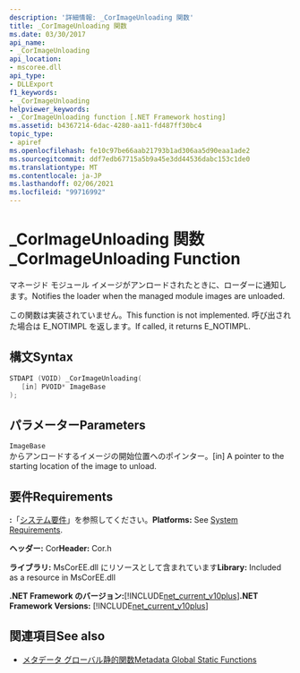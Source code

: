 ```yaml
---
description: '詳細情報: _CorImageUnloading 関数'
title: _CorImageUnloading 関数
ms.date: 03/30/2017
api_name:
- _CorImageUnloading
api_location:
- mscoree.dll
api_type:
- DLLExport
f1_keywords:
- _CorImageUnloading
helpviewer_keywords:
- _CorImageUnloading function [.NET Framework hosting]
ms.assetid: b4367214-6dac-4280-aa11-fd487ff30bc4
topic_type:
- apiref
ms.openlocfilehash: fe10c97be66aab21793b1ad306aa5d90eaa1ade2
ms.sourcegitcommit: ddf7edb67715a5b9a45e3dd44536dabc153c1de0
ms.translationtype: MT
ms.contentlocale: ja-JP
ms.lasthandoff: 02/06/2021
ms.locfileid: "99716992"
---
```

# <a name="_corimageunloading-function"></a><span data-ttu-id="6d8a1-103">_CorImageUnloading 関数</span><span class="sxs-lookup"><span data-stu-id="6d8a1-103">_CorImageUnloading Function</span></span>

<span data-ttu-id="6d8a1-104">マネージド モジュール イメージがアンロードされたときに、ローダーに通知します。</span><span class="sxs-lookup"><span data-stu-id="6d8a1-104">Notifies the loader when the managed module images are unloaded.</span></span>  
  
 <span data-ttu-id="6d8a1-105">この関数は実装されていません。</span><span class="sxs-lookup"><span data-stu-id="6d8a1-105">This function is not implemented.</span></span> <span data-ttu-id="6d8a1-106">呼び出された場合は E_NOTIMPL を返します。</span><span class="sxs-lookup"><span data-stu-id="6d8a1-106">If called, it returns E_NOTIMPL.</span></span>  
  
## <a name="syntax"></a><span data-ttu-id="6d8a1-107">構文</span><span class="sxs-lookup"><span data-stu-id="6d8a1-107">Syntax</span></span>  
  
```cpp  
STDAPI (VOID) _CorImageUnloading(
   [in] PVOID* ImageBase  
);  
```  
  
## <a name="parameters"></a><span data-ttu-id="6d8a1-108">パラメーター</span><span class="sxs-lookup"><span data-stu-id="6d8a1-108">Parameters</span></span>  

 `ImageBase`  
 <span data-ttu-id="6d8a1-109">からアンロードするイメージの開始位置へのポインター。</span><span class="sxs-lookup"><span data-stu-id="6d8a1-109">[in] A pointer to the starting location of the image to unload.</span></span>  
  
## <a name="requirements"></a><span data-ttu-id="6d8a1-110">要件</span><span class="sxs-lookup"><span data-stu-id="6d8a1-110">Requirements</span></span>  

 <span data-ttu-id="6d8a1-111">**:**「[システム要件](../../get-started/system-requirements.md)」を参照してください。</span><span class="sxs-lookup"><span data-stu-id="6d8a1-111">**Platforms:** See [System Requirements](../../get-started/system-requirements.md).</span></span>  
  
 <span data-ttu-id="6d8a1-112">**ヘッダー:** Cor</span><span class="sxs-lookup"><span data-stu-id="6d8a1-112">**Header:** Cor.h</span></span>  
  
 <span data-ttu-id="6d8a1-113">**ライブラリ:** MsCorEE.dll にリソースとして含まれています</span><span class="sxs-lookup"><span data-stu-id="6d8a1-113">**Library:** Included as a resource in MsCorEE.dll</span></span>  
  
 <span data-ttu-id="6d8a1-114">**.NET Framework のバージョン:**[!INCLUDE[net_current_v10plus](../../../../includes/net-current-v10plus-md.md)]</span><span class="sxs-lookup"><span data-stu-id="6d8a1-114">**.NET Framework Versions:** [!INCLUDE[net_current_v10plus](../../../../includes/net-current-v10plus-md.md)]</span></span>  
  
## <a name="see-also"></a><span data-ttu-id="6d8a1-115">関連項目</span><span class="sxs-lookup"><span data-stu-id="6d8a1-115">See also</span></span>

- [<span data-ttu-id="6d8a1-116">メタデータ グローバル静的関数</span><span class="sxs-lookup"><span data-stu-id="6d8a1-116">Metadata Global Static Functions</span></span>](../metadata/metadata-global-static-functions.md)
